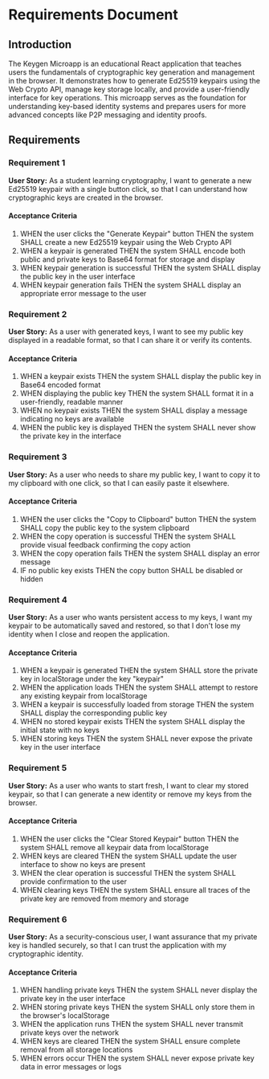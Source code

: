 # Requirements Document

## Introduction

The Keygen Microapp is an educational React application that teaches users the fundamentals of cryptographic key generation and management in the browser. It demonstrates how to generate Ed25519 keypairs using the Web Crypto API, manage key storage locally, and provide a user-friendly interface for key operations. This microapp serves as the foundation for understanding key-based identity systems and prepares users for more advanced concepts like P2P messaging and identity proofs.

## Requirements

### Requirement 1

**User Story:** As a student learning cryptography, I want to generate a new Ed25519 keypair with a single button click, so that I can understand how cryptographic keys are created in the browser.

#### Acceptance Criteria

1. WHEN the user clicks the "Generate Keypair" button THEN the system SHALL create a new Ed25519 keypair using the Web Crypto API
2. WHEN a keypair is generated THEN the system SHALL encode both public and private keys to Base64 format for storage and display
3. WHEN keypair generation is successful THEN the system SHALL display the public key in the user interface
4. WHEN keypair generation fails THEN the system SHALL display an appropriate error message to the user

### Requirement 2

**User Story:** As a user with generated keys, I want to see my public key displayed in a readable format, so that I can share it or verify its contents.

#### Acceptance Criteria

1. WHEN a keypair exists THEN the system SHALL display the public key in Base64 encoded format
2. WHEN displaying the public key THEN the system SHALL format it in a user-friendly, readable manner
3. WHEN no keypair exists THEN the system SHALL display a message indicating no keys are available
4. WHEN the public key is displayed THEN the system SHALL never show the private key in the interface

### Requirement 3

**User Story:** As a user who needs to share my public key, I want to copy it to my clipboard with one click, so that I can easily paste it elsewhere.

#### Acceptance Criteria

1. WHEN the user clicks the "Copy to Clipboard" button THEN the system SHALL copy the public key to the system clipboard
2. WHEN the copy operation is successful THEN the system SHALL provide visual feedback confirming the copy action
3. WHEN the copy operation fails THEN the system SHALL display an error message
4. IF no public key exists THEN the copy button SHALL be disabled or hidden

### Requirement 4

**User Story:** As a user who wants persistent access to my keys, I want my keypair to be automatically saved and restored, so that I don't lose my identity when I close and reopen the application.

#### Acceptance Criteria

1. WHEN a keypair is generated THEN the system SHALL store the private key in localStorage under the key "keypair"
2. WHEN the application loads THEN the system SHALL attempt to restore any existing keypair from localStorage
3. WHEN a keypair is successfully loaded from storage THEN the system SHALL display the corresponding public key
4. WHEN no stored keypair exists THEN the system SHALL display the initial state with no keys
5. WHEN storing keys THEN the system SHALL never expose the private key in the user interface

### Requirement 5

**User Story:** As a user who wants to start fresh, I want to clear my stored keypair, so that I can generate a new identity or remove my keys from the browser.

#### Acceptance Criteria

1. WHEN the user clicks the "Clear Stored Keypair" button THEN the system SHALL remove all keypair data from localStorage
2. WHEN keys are cleared THEN the system SHALL update the user interface to show no keys are present
3. WHEN the clear operation is successful THEN the system SHALL provide confirmation to the user
4. WHEN clearing keys THEN the system SHALL ensure all traces of the private key are removed from memory and storage

### Requirement 6

**User Story:** As a security-conscious user, I want assurance that my private key is handled securely, so that I can trust the application with my cryptographic identity.

#### Acceptance Criteria

1. WHEN handling private keys THEN the system SHALL never display the private key in the user interface
2. WHEN storing private keys THEN the system SHALL only store them in the browser's localStorage
3. WHEN the application runs THEN the system SHALL never transmit private keys over the network
4. WHEN keys are cleared THEN the system SHALL ensure complete removal from all storage locations
5. WHEN errors occur THEN the system SHALL never expose private key data in error messages or logs
